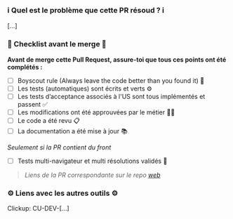 ### ℹ️ Quel est le problème que cette PR résoud ? ℹ️

[...]

### 📜 Checklist avant le merge 📜

**Avant de merge cette Pull Request, assure-toi que tous ces points ont été complétés :**

- [ ] Boyscout rule (Always leave the code better than you found it) 🌲
- [ ] Les tests (automatiques) sont écrits et verts ⚙️
- [ ] Les tests d’acceptance associés à l'US sont tous implémentés et passent ✅
- [ ] Les modifications ont été approuvées par le métier 🧑‍💻
- [ ] Le code a été revu 📋
- [ ] La documentation a été mise à jour 📚

_Seulement si la PR contient du front_
- [ ] Tests multi-navigateur et multi résolutions validés 🎨
> _Liens de la PR correspondante sur le repo [web](https://github.com/epicery/web)_


### ⚙️ Liens avec les autres outils ⚙️

Clickup: CU-DEV-[...]
